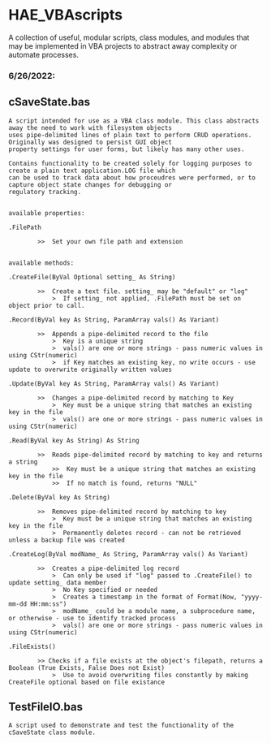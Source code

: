 # HAE_VBAscripts
A collection of useful, modular scripts, class modules, and modules that may be implemented in VBA projects to abstract away complexity or automate processes.

### 6/26/2022:

## cSaveState.bas

    A script intended for use as a VBA class module. This class abstracts away the need to work with filesystem objects
    uses pipe-delimited lines of plain text to perform CRUD operations. Originally was designed to persist GUI object 
    property settings for user forms, but likely has many other uses.
    
    Contains functionality to be created solely for logging purposes to create a plain text application.LOG file which
    can be used to track data about how proceudres were performed, or to capture object state changes for debugging or
    regulatory tracking.
    
    
    available properties:

    .FilePath  
    
            >>  Set your own file path and extension
    
    
    available methods:
    
    .CreateFile(ByVal Optional setting_ As String)  
    
            >>  Create a text file. setting_ may be "default" or "log"
                >  If setting_ not applied, .FilePath must be set on object prior to call.
            
    .Record(ByVal key As String, ParamArray vals() As Variant)  
    
            >>  Appends a pipe-delimited record to the file
                >  Key is a unique string
                >  vals() are one or more strings - pass numeric values in using CStr(numeric)
                >  if Key matches an existing key, no write occurs - use update to overwrite originally written values
            
    .Update(ByVal key As String, ParamArray vals() As Variant)  
    
            >>  Changes a pipe-delimited record by matching to Key
                >  Key must be a unique string that matches an existing key in the file
                >  vals() are one or more strings - pass numeric values in using CStr(numeric)
            
    .Read(ByVal key As String) As String  
    
            >>  Reads pipe-delimited record by matching to key and returns a string
                >>  Key must be a unique string that matches an existing key in the file
                >>  If no match is found, returns "NULL"
            
    .Delete(ByVal key As String)  
    
            >>  Removes pipe-delimited record by matching to key
                >  Key must be a unique string that matches an existing key in the file
                >  Permanently deletes record - can not be retrieved unless a backup file was created
            
    .CreateLog(ByVal modName_ As String, ParamArray vals() As Variant)  
    
            >>  Creates a pipe-delimited log record
                >  Can only be used if "log" passed to .CreateFile() to update setting_ data member
                >  No Key specified or needed
                >  Creates a timestamp in the format of Format(Now, "yyyy-mm-dd HH:mm:ss")
                >  modName_ could be a module name, a subprocedure name, or otherwise - use to identify tracked process
                >  vals() are one or more strings - pass numeric values in using CStr(numeric)
                
    .FileExists()
      
            >> Checks if a file exists at the object's filepath, returns a Boolean (True Exists, False Does not Exist)
                >  Use to avoid overwriting files constantly by making CreateFile optional based on file existance
    
## TestFileIO.bas

    A script used to demonstrate and test the functionality of the cSaveState class module.
